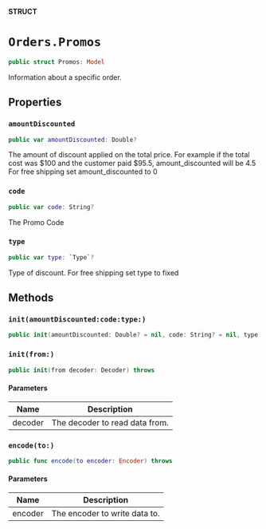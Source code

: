 **STRUCT**

# `Orders.Promos`

```swift
public struct Promos: Model
```

Information about a specific order.

## Properties
### `amountDiscounted`

```swift
public var amountDiscounted: Double?
```

The amount of discount applied on the total price. For example if the total cost was $100 and the customer paid $95.5, amount_discounted will be 4.5 For free shipping set amount_discounted to 0

### `code`

```swift
public var code: String?
```

The Promo Code

### `type`

```swift
public var type: `Type`?
```

Type of discount. For free shipping set type to fixed

## Methods
### `init(amountDiscounted:code:type:)`

```swift
public init(amountDiscounted: Double? = nil, code: String? = nil, type: Type? = nil)
```

### `init(from:)`

```swift
public init(from decoder: Decoder) throws
```

#### Parameters

| Name | Description |
| ---- | ----------- |
| decoder | The decoder to read data from. |

### `encode(to:)`

```swift
public func encode(to encoder: Encoder) throws
```

#### Parameters

| Name | Description |
| ---- | ----------- |
| encoder | The encoder to write data to. |
